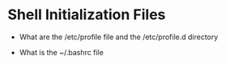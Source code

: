 # Shell Initialization Files

* What are the /etc/profile file and the /etc/profile.d directory

* What is the ~/.bashrc file
